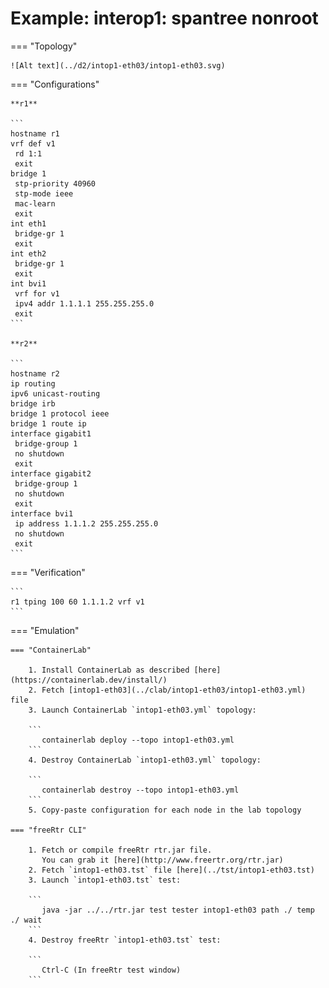 # Example: interop1: spantree nonroot

=== "Topology"

    ![Alt text](../d2/intop1-eth03/intop1-eth03.svg)

=== "Configurations"

    **r1**

    ```
    hostname r1
    vrf def v1
     rd 1:1
     exit
    bridge 1
     stp-priority 40960
     stp-mode ieee
     mac-learn
     exit
    int eth1
     bridge-gr 1
     exit
    int eth2
     bridge-gr 1
     exit
    int bvi1
     vrf for v1
     ipv4 addr 1.1.1.1 255.255.255.0
     exit
    ```

    **r2**

    ```
    hostname r2
    ip routing
    ipv6 unicast-routing
    bridge irb
    bridge 1 protocol ieee
    bridge 1 route ip
    interface gigabit1
     bridge-group 1
     no shutdown
     exit
    interface gigabit2
     bridge-group 1
     no shutdown
     exit
    interface bvi1
     ip address 1.1.1.2 255.255.255.0
     no shutdown
     exit
    ```

=== "Verification"

    ```
    r1 tping 100 60 1.1.1.2 vrf v1
    ```

=== "Emulation"

    === "ContainerLab"

        1. Install ContainerLab as described [here](https://containerlab.dev/install/)  
        2. Fetch [intop1-eth03](../clab/intop1-eth03/intop1-eth03.yml) file  
        3. Launch ContainerLab `intop1-eth03.yml` topology:  

        ```
           containerlab deploy --topo intop1-eth03.yml  
        ```
        4. Destroy ContainerLab `intop1-eth03.yml` topology:  

        ```
           containerlab destroy --topo intop1-eth03.yml  
        ```
        5. Copy-paste configuration for each node in the lab topology

    === "freeRtr CLI"

        1. Fetch or compile freeRtr rtr.jar file.  
           You can grab it [here](http://www.freertr.org/rtr.jar)  
        2. Fetch `intop1-eth03.tst` file [here](../tst/intop1-eth03.tst)  
        3. Launch `intop1-eth03.tst` test:  

        ```
           java -jar ../../rtr.jar test tester intop1-eth03 path ./ temp ./ wait
        ```
        4. Destroy freeRtr `intop1-eth03.tst` test:  

        ```
           Ctrl-C (In freeRtr test window)
        ```

